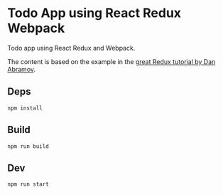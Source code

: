 # Todo App using React Redux Webpack

Todo app using React Redux and Webpack.

The content is based on the example in the
[great Redux tutorial by Dan Abramov](https://egghead.io/series/getting-started-with-redux).


## Deps

    npm install

## Build

    npm run build

## Dev

    npm run start
